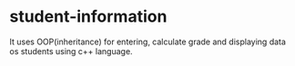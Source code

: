 # student-information
It uses OOP(inheritance) for entering, calculate grade and displaying data os students using c++ language.
